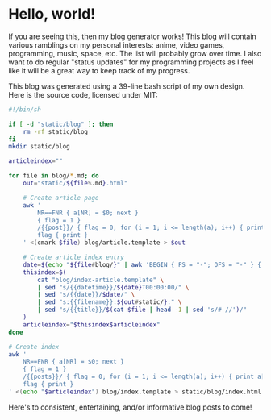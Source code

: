 # Hello, world!

If you are seeing this, then my blog generator works! This blog will contain various ramblings on my personal interests:
anime, video games, programming, music, space, etc. The list will probably grow over time. I also want to do regular
"status updates" for my programming projects as I feel like it will be a great way to keep track of my progress.

This blog was generated using a 39-line bash script of my own design. Here is the source code, licensed under MIT:

```sh
#!/bin/sh

if [ -d "static/blog" ]; then
    rm -rf static/blog
fi
mkdir static/blog

articleindex=""

for file in blog/*.md; do
    out="static/${file%.md}.html"

    # Create article page
    awk '
        NR==FNR { a[NR] = $0; next }
        { flag = 1 }
        /{{post}}/ { flag = 0; for (i = 1; i <= length(a); i++) { print a[i] } }
        flag { print }
    ' <(cmark $file) blog/article.template > $out

    # Create article index entry
    date=$(echo "${file#blog/}" | awk 'BEGIN { FS = "-"; OFS = "-" } { print $1, $2, $3 }')
    thisindex=$(
        cat "blog/index-article.template" \
        | sed "s/{{datetime}}/${date}T00:00:00/" \
        | sed "s/{{date}}/$date/" \
        | sed "s:{{filename}}:${out#static/}:" \
        | sed "s/{{title}}/$(cat $file | head -1 | sed 's/# //')/"
    )
    articleindex="$thisindex$articleindex"
done

# Create index
awk '
    NR==FNR { a[NR] = $0; next }
    { flag = 1 }
    /{{posts}}/ { flag = 0; for (i = 1; i <= length(a); i++) { print a[i] } }
    flag { print }
' <(echo "$articleindex") blog/index.template > static/blog/index.html
```

Here's to consistent, entertaining, and/or informative blog posts to come!

